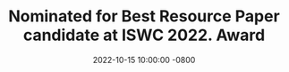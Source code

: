 ---
title: >-
    Nominated for Best Resource Paper candidate at ISWC 2022.
    <span class="badge badge-pill badge-warning">Award</span>
date: 2022-10-15 10:00:00 -0800
---
